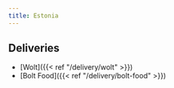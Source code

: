 ```yaml
---
title: Estonia
---
```


## Deliveries
- [Wolt]({{< ref "/delivery/wolt" >}})
- [Bolt Food]({{< ref "/delivery/bolt-food" >}})

